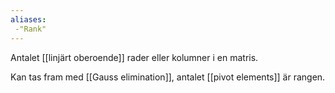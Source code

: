 ```yaml
---
aliases:
 -"Rank"
---
```

Antalet [[linjärt oberoende]] rader eller kolumner i en matris.

Kan tas fram med [[Gauss elimination]], antalet [[pivot elements]] är rangen.